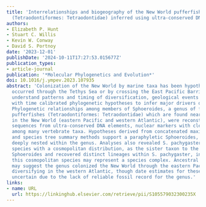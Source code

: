 ```yaml
---
title: 'Interrelationships and biogeography of the New World pufferfish genus Sphoeroides
  (Tetraodontiformes: Tetraodontidae) inferred using ultra-conserved DNA elements'
authors:
- Elizabeth P. Hunt
- Stuart C. Willis
- Kevin W. Conway
- David S. Portnoy
date: '2023-12-01'
publishDate: '2024-10-11T17:27:53.015677Z'
publication_types:
- article-journal
publication: '*Molecular Phylogenetics and Evolution*'
doi: 10.1016/j.ympev.2023.107935
abstract: 'Colonization of the New World by marine taxa has been hypothesized to have
  occurred through the Tethys Sea or by crossing the East Pacific Barrier. To better
  understand patterns and timing of diversification, geological events can be coupled
  with time calibrated phylogenetic hypotheses to infer major drivers of diversification.
  Phylogenetic relationships among members of Sphoeroides, a genus of four toothed
  pufferfishes (Tetraodontiformes: Tetraodontidae) which are found nearly exclusively
  in the New World (eastern Pacific and western Atlantic), were reconstructed using
  sequences from ultra-conserved DNA elements, nuclear markers with clear homology
  among many vertebrate taxa. Hypotheses derived from concatenated maximum-likelihood
  and species tree summary methods support a paraphyletic Sphoeroides, with Colomesus
  deeply nested within the genus. Analyses also revealed S. pachygaster, a pelagic
  species with a cosmopolitan distribution, as the sister taxon to the remainder of
  Sphoeroides and recovered distinct lineages within S. pachygaster, indicating that
  this cosmopolitan species may represent a species complex. Ancestral range reconstruction
  may suggest the genus colonized the New World through the eastern Pacific before
  diversifying in the western Atlantic, though date estimates for these events are
  uncertain due to the lack of reliable fossil record for the genus.'
links:
- name: URL
  url: https://linkinghub.elsevier.com/retrieve/pii/S105579032300235X
---
```

